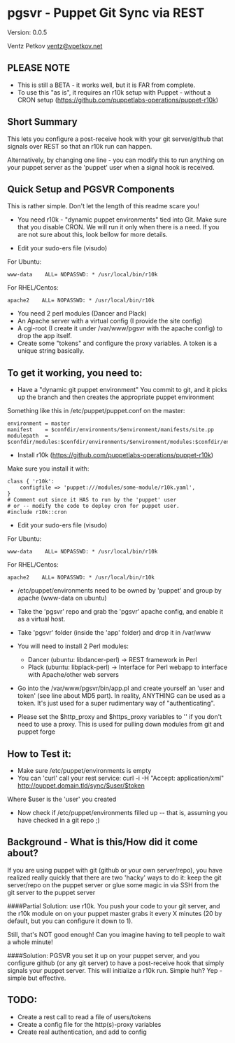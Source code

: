 pgsvr - Puppet Git Sync via REST
================================
Version: 0.0.5

Ventz Petkov
ventz@vpetkov.net


PLEASE NOTE
-----------
* This is still a BETA - it works well, but it is FAR from complete.
* To use this "as is", it requires an r10k setup with Puppet - without a CRON setup (https://github.com/puppetlabs-operations/puppet-r10k)


Short Summary
-------------
This lets you configure a post-receive hook with your
git server/github that signals over REST so that an r10k run can
happen.

Alternatively, by changing one line - you can modify this to run
anything on your puppet server as the 'puppet' user when a signal hook
is received.


Quick Setup and PGSVR Components
--------------------------------
This is rather simple. Don't let the length of this readme scare you!

* You need r10k - "dynamic puppet environments" tied into Git. Make sure that you disable CRON. We will run it only when there is a need. If you are not sure about this, look bellow for more details.

* Edit your sudo-ers file (visudo)

For Ubuntu:

    www-data    ALL= NOPASSWD: * /usr/local/bin/r10k

For RHEL/Centos:

    apache2    ALL= NOPASSWD: * /usr/local/bin/r10k

* You need 2 perl modules (Dancer and Plack)
* An Apache server with a virtual config (I provide the site config)
* A cgi-root (I create it under /var/www/pgsvr with the apache config) to drop the app itself.
* Create some "tokens" and configure the proxy variables. A token is a
unique string basically.


To get it working, you need to:
-------------------------------
* Have a "dynamic git puppet environment"
You commit to git, and it picks up the branch and then creates the
appropriate puppet environment

Something like this in /etc/puppet/puppet.conf on the master:

    environment = master
    manifest    = $confdir/environments/$environment/manifests/site.pp
    modulepath  = $confdir/modules:$confdir/environments/$environment/modules:$confdir/environments/$environment/dist:$confdir/environments/$environment/site

* Install r10k (https://github.com/puppetlabs-operations/puppet-r10k)

Make sure you install it with:

    class { 'r10k':
        configfile => 'puppet:///modules/some-module/r10k.yaml',
    }
    # Comment out since it HAS to run by the 'puppet' user
    # or -- modify the code to deploy cron for puppet user.
    #include r10k::cron

* Edit your sudo-ers file (visudo)

For Ubuntu:

    www-data    ALL= NOPASSWD: * /usr/local/bin/r10k

For RHEL/Centos:

    apache2    ALL= NOPASSWD: * /usr/local/bin/r10k

* /etc/puppet/environments need to be owned by 'puppet' and group by apache (www-data on ubuntu)

* Take the 'pgsvr' repo and grab the 'pgsvr' apache config, and
enable it as a virtual host.

* Take 'pgsvr' folder (inside the 'app' folder) and drop it in /var/www

* You will need to install 2 Perl modules:
    * Dancer (ubuntu: libdancer-perl) -> REST framework in Perl
    * Plack (ubuntu: libplack-perl) -> Interface for Perl webapp to interface with Apache/other web servers

* Go into the /var/www/pgsvr/bin/app.pl and create yourself an 'user
and token' (see line about MD5 part). In reality, ANYTHING can be used
as a token. It's just used for a super rudimentary way of
"authenticating".

* Please set the $http_proxy and $https_proxy variables to '' if you don't need to use a proxy. This is used for pulling down modules from git and puppet forge


How to Test it:
---------------
* Make sure /etc/puppet/environments is empty
* You can 'curl' call your rest service: curl -i -H "Accept:
application/xml" http://puppet.domain.tld/sync/$user/$token

Where $user is the 'user' you created

* Now check if /etc/puppet/environments filled up -- that is, assuming you have checked in a git repo ;)


Background - What is this/How did it come about?
------------------------------------------------
If you are using puppet with git (github or your own server/repo), you
have realized really quickly that there are two 'hacky' ways to do it:
keep the git server/repo on the puppet server or glue some magic in
via SSH from the git server to the puppet server

####Partial Solution:
use r10k. You push your code to your git server, and the
r10k module on on your puppet master grabs it every X minutes (20 by
default, but you can configure it down to 1).

Still, that's NOT good enough! Can you imagine having to tell people
to wait a whole minute!

####Solution: PGSVR
you set it up on your puppet server, and you configure github (or any
git server) to have a post-receive hook that simply signals your
puppet server. This will initialize a r10k run.  Simple huh? Yep -
simple but effective.



TODO:
-----
* Create a rest call to read a file of users/tokens
* Create a config file for the http(s)-proxy variables
* Create real authentication, and add to config

